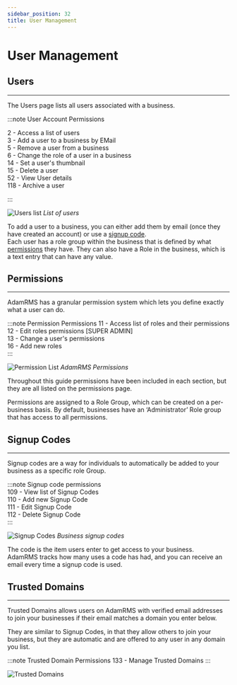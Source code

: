 ```yaml
---
sidebar_position: 32
title: User Management
---
```


# User Management

## Users
---
The Users page lists all users associated with a business.

:::note User Account Permissions
 
2 - Access a list of users  
3 - Add a user to a business by EMail  
5 - Remove a user from a business  
6 - Change the role of a user in a business  
14 - Set a user's thumbnail  
15 - Delete a user  
52 - View User details  
118 - Archive a user  

:::  

![Users list](/img/tutorial/businesses/user-users.png)
*List of users*

To add a user to a business, you can either add them by email (once they have created an account) or use a [signup code](#signup-codes).  
Each user has a role group within the business that is defined by what [permissions](#permissions) they have. They can also have a Role in the business, which is a text entry that can have any value.  

## Permissions
---
AdamRMS has a granular permission system which lets you define exactly what a user can do.

:::note Permission Permissions
11 - Access list of roles and their permissions  
12 - Edit roles permissions [SUPER ADMIN]  
13 - Change a user's permissions  
16 - Add new roles  
:::

![Permission List](/img/tutorial/businesses/user-permissions.png)
*AdamRMS Permissions*

Throughout this guide permissions have been included in each section, but they are all listed on the permissions page.

Permissions are assigned to a Role Group, which can be created on a per-business basis. By default, businesses have an ‘Administrator’ Role group that has access to all permissions.


## Signup Codes
---
Signup codes are a way for individuals to automatically be added to your business as a specific role Group.

:::note Signup code permissions  
109 - View list of Signup Codes  
110 - Add new Signup Code  
111 - Edit Signup Code  
112 - Delete Signup Code  
:::

![Signup Codes](/img/tutorial/businesses/user-signup.png)
*Business signup codes*

The code is the item users enter to get access to your business.  
AdamRMS tracks how many uses a code has had, and you can receive an email every time a signup code is used. 

## Trusted Domains
---
Trusted Domains allows users on AdamRMS with verified email addresses to join your businesses if their email matches a domain you enter below.

They are similar to Signup Codes, in that they allow others to join your business, but they are automatic and are offered to any user in any domain you list.

:::note Trusted Domain Permissions
133	- Manage Trusted Domains
:::

![Trusted Domains](/img/tutorial/businesses/user-trusted-domains.png)